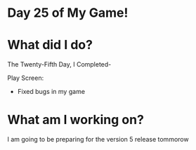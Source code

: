 # Day 25 of My Game!

# What did I do?

The Twenty-Fifth Day, I Completed-

Play Screen:

* Fixed bugs in my game

# What am I working on? 

I am going to be preparing for the version 5 release tommorow
